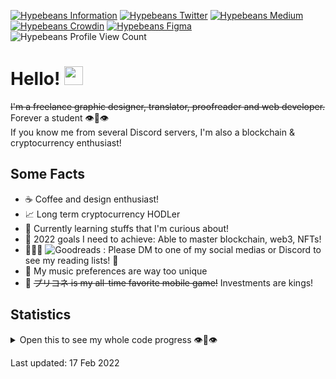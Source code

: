 [![Hypebeans Information](https://img.shields.io/badge/Linktree-39E09B?style=for-the-badge&logo=linktree&logoColor=white)](https://linktr.ee/hypebeans)
[![Hypebeans Twitter](https://img.shields.io/badge/Twitter-1DA1F2?style=for-the-badge&logo=twitter&logoColor=white)](https://twitter.com/hypebeans)
[![Hypebeans Medium](https://img.shields.io/badge/Medium-000000?style=for-the-badge&logo=medium&logoColor=white)](https://medium.com/@hypebeans)
[![Hypebeans Crowdin](https://img.shields.io/badge/Crowdin-2E3340?style=for-the-badge&logo=crowdin&logoColor=white)](https://crowdin.com/profile/hypebeans)
[![Hypebeans Figma](https://img.shields.io/badge/Figma-F24E1E?style=for-the-badge&logo=figma&logoColor=white)](https://www.figma.com/@hypebeans)
<br>
![Hypebeans Profile View Count](https://komarev.com/ghpvc/?username=hypebeans&style=flat-square&color=lightgrey)


# Hello! <img src="https://raw.githubusercontent.com/MartinHeinz/MartinHeinz/master/wave.gif" width="30px">

~~I'm a freelance graphic designer, translator, proofreader and web developer.~~ Forever a student 👁👄👁<br>
If you know me from several Discord servers, I'm also a blockchain & cryptocurrency enthusiast!<br>

## Some Facts
- ☕️  Coffee and design enthusiast!
- 📈  Long term cryptocurrency HODLer
- 🌱  Currently learning stuffs that I'm curious about!
- 💪  2022 goals I need to achieve: Able to master blockchain, web3, NFTs!
- 👨🏻‍💻  ![Goodreads](https://goodreads.com) : Please DM to one of my social medias or Discord to see my reading lists! 🥰
- 🎵  My music preferences are way too unique
- 👑  ~~プリコネ is my all-time favorite mobile game!~~ Investments are kings!

## Statistics
<details>
<summary>Open this to see my whole code progress 👁👄👁</summary>
<a href="https://github.com/hypebeans">
<img align="center" src="https://github-readme-stats.vercel.app/api?username=hypebeans&show_icons=true&text_color=fdfdfd&icon_color=fdfdfd&bg_color=191919&hide_title=true" alt="github stats for hypebeans" />
</a>
<a href="https://github.com/hypebeans">
<img align="center" src="https://github-readme-stats.vercel.app/api/top-langs/?username=hypebeans&hide=java,html&&text_color=fdfdfd&icon_color=fdfdfd&bg_color=191919&hide_title=true" alt="github repository stats for hypebeans" />
</a>
</details>

<italic>Last updated: 17 Feb 2022</italic>
